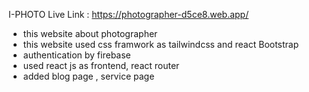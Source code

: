 I-PHOTO
Live Link : https://photographer-d5ce8.web.app/


<ul> 
<li>this website about photographer </li>
<li> this website used css framwork as  tailwindcss and react Bootstrap </li>
<li>  authentication by firebase </li>
<li> used react js as frontend, react router  </li>
<li>  added  blog page , service page </li>
</ul>